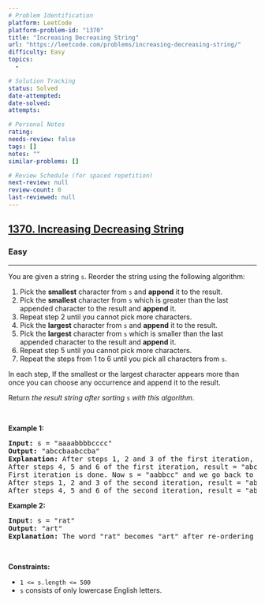 ```yaml
---
# Problem Identification
platform: LeetCode
platform-problem-id: "1370"
title: "Increasing Decreasing String"
url: "https://leetcode.com/problems/increasing-decreasing-string/"
difficulty: Easy
topics:
  -

# Solution Tracking
status: Solved
date-attempted:
date-solved:
attempts:

# Personal Notes
rating:
needs-review: false
tags: []
notes: ""
similar-problems: []

# Review Schedule (for spaced repetition)
next-review: null
review-count: 0
last-reviewed: null
---
```


<h2><a href="https://leetcode.com/problems/increasing-decreasing-string/">1370. Increasing Decreasing String</a></h2><h3>Easy</h3><hr><div><p>You are given a string <code>s</code>. Reorder the string using the following algorithm:</p>

<ol>
	<li>Pick the <strong>smallest</strong> character from <code>s</code> and <strong>append</strong> it to the result.</li>
	<li>Pick the <strong>smallest</strong> character from <code>s</code> which is greater than the last appended character to the result and <strong>append</strong> it.</li>
	<li>Repeat step 2 until you cannot pick more characters.</li>
	<li>Pick the <strong>largest</strong> character from <code>s</code> and <strong>append</strong> it to the result.</li>
	<li>Pick the <strong>largest</strong> character from <code>s</code> which is smaller than the last appended character to the result and <strong>append</strong> it.</li>
	<li>Repeat step 5 until you cannot pick more characters.</li>
	<li>Repeat the steps from 1 to 6 until you pick all characters from <code>s</code>.</li>
</ol>

<p>In each step, If the smallest or the largest character appears more than once you can choose any occurrence and append it to the result.</p>

<p>Return <em>the result string after sorting </em><code>s</code><em> with this algorithm</em>.</p>

<p>&nbsp;</p>
<p><strong class="example">Example 1:</strong></p>

<pre><strong>Input:</strong> s = "aaaabbbbcccc"
<strong>Output:</strong> "abccbaabccba"
<strong>Explanation:</strong> After steps 1, 2 and 3 of the first iteration, result = "abc"
After steps 4, 5 and 6 of the first iteration, result = "abccba"
First iteration is done. Now s = "aabbcc" and we go back to step 1
After steps 1, 2 and 3 of the second iteration, result = "abccbaabc"
After steps 4, 5 and 6 of the second iteration, result = "abccbaabccba"
</pre>

<p><strong class="example">Example 2:</strong></p>

<pre><strong>Input:</strong> s = "rat"
<strong>Output:</strong> "art"
<strong>Explanation:</strong> The word "rat" becomes "art" after re-ordering it with the mentioned algorithm.
</pre>

<p>&nbsp;</p>
<p><strong>Constraints:</strong></p>

<ul>
	<li><code>1 &lt;= s.length &lt;= 500</code></li>
	<li><code>s</code> consists of only lowercase English letters.</li>
</ul>
</div>